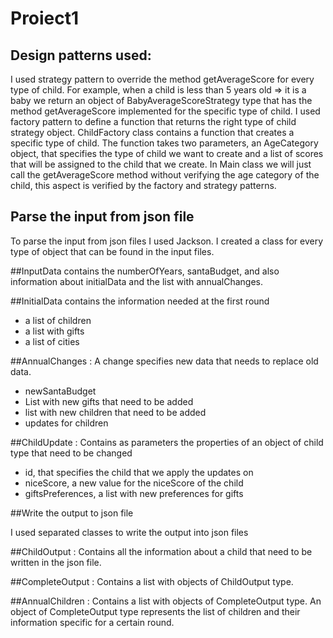 # Proiect1

## Design patterns used:

I used strategy pattern to override the method
getAverageScore for every type of child.
For example, when a child is less than 5 years old => it is a baby
we return an object of BabyAverageScoreStrategy type that has the method getAverageScore
implemented for the specific type of child. I used factory pattern to define a function that
returns the right type of child strategy object. ChildFactory class contains a function that creates a
specific type of child. The function takes two parameters, an AgeCategory object, that specifies
the type of child we want to create and a list of scores that will be assigned to the child
that we create.
In Main class we will just call the getAverageScore method without verifying the age category of the
child, this aspect is verified by the factory and strategy patterns.

## Parse the input from json file

To parse the input from json files I used Jackson. I created a class for every type
of object that can be found in the input files.

##InputData contains the numberOfYears, santaBudget, and also information about
initialData and the list with annualChanges.

##InitialData contains the information needed at the first round
- a list of children
- a list with gifts
- a list of cities

##AnnualChanges : A change specifies new data that needs to replace old data.
- newSantaBudget
- List with new gifts that need to be added
- list with new children that need to be added
- updates for children

##ChildUpdate : Contains as parameters the properties of an object of child type
that need to be changed
- id, that specifies the child that we apply the updates on
- niceScore, a new value for the niceScore of the child
- giftsPreferences, a list with new preferences for gifts

##Write the output to json file

I used separated classes to write the output into json files

##ChildOutput : Contains all the information about a child that need to be written in
the json file.

##CompleteOutput : Contains a list with objects of ChildOutput type.

##AnnualChildren : Contains a list with objects of CompleteOutput type.
An object of CompleteOutput type represents the list of children and their information
specific for a certain round.
